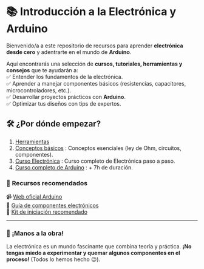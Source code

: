 
# 📚 **Introducción a la Electrónica y Arduino**  

Bienvenido/a a este repositorio de recursos para aprender **electrónica desde cero** y adentrarte en el mundo de **Arduino**.  

Aquí encontrarás una selección de **cursos, tutoriales, herramientas y consejos** que te ayudarán a:  
✅ Entender los fundamentos de la electrónica.  
✅ Aprender a manejar componentes básicos (resistencias, capacitores, microcontroladores, etc.).  
✅ Desarrollar proyectos prácticos con **Arduino**.  
✅ Optimizar tus diseños con tips de expertos.  

## 🛠 **¿Por dónde empezar?**  
1. [Herramientas](https://github.com/fran-byte/Electronica-para-principiantes/blob/main/M%C3%B3dulo%201%20Herramientas.md)
2. [Conceptos básicos](https://github.com/fran-byte/Electronica-para-principiantes/blob/main/M%C3%B3dulo%202%20Conceptos%20b%C3%A1sicos.md) : Conceptos esenciales (ley de Ohm, circuitos, componentes). 
3. [Curso Electrónica](https://github.com/fran-byte/Electronica-para-principiantes/blob/main/M%C3%B3dulo%203%20Curso%20B%C3%A1sico%20de%20Electr%C3%B3nica.md) : Curso completo de Electrónica paso a paso.  
4. [Curso completo de Arduino](https://github.com/fran-byte/Electronica-para-principiantes/blob/main/M%C3%B3dulo%204%20Arduino%20desde%20Cero.md) : + 7h de duración.  

### 🔌 **Recursos recomendados**  
📹 [Web oficial Arduino](https://www.arduino.cc/)  
📖 [Guía de componentes electrónicos](https://www.globalwellpcba.com/es/componentes-de-pcb-una-guia-completa/)  
🛒 [Kit de iniciación recomendado](https://www.youtube.com/watch?v=WO8OYpB8deg) 

---

### 🚀 **¡Manos a la obra!**  
La electrónica es un mundo fascinante que combina teoría y práctica. **¡No tengas miedo a experimentar y quemar algunos componentes en el proceso!** (Todos lo hemos hecho 😉).  


